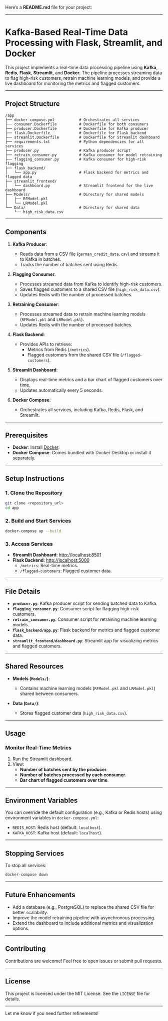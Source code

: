 Here’s a **README.md** file for your project:

---

# **Kafka-Based Real-Time Data Processing with Flask, Streamlit, and Docker**

This project implements a real-time data processing pipeline using **Kafka**, **Redis**, **Flask**, **Streamlit**, and **Docker**. The pipeline processes streaming data to flag high-risk customers, retrain machine learning models, and provide a live dashboard for monitoring the metrics and flagged customers.

---

## **Project Structure**

```
/app
├── docker-compose.yml           # Orchestrates all services
├── consumer.Dockerfile          # Dockerfile for both consumers
├── producer.Dockerfile          # Dockerfile for Kafka producer
├── flask.Dockerfile             # Dockerfile for Flask backend
├── streamlit.Dockerfile         # Dockerfile for Streamlit dashboard
├── requirements.txt             # Python dependencies for all services
├── producer.py                  # Kafka producer script
├── retrain_consumer.py          # Kafka consumer for model retraining
├── flagging_consumer.py         # Kafka consumer for high-risk flagging
├── flask_backend/
│   └── app.py                   # Flask backend for metrics and flagged data
├── streamlit_frontend/
│   └── dashboard.py             # Streamlit frontend for the live dashboard
├── Models/                      # Directory for shared models
│   ├── RFModel.pkl
│   └── LRModel.pkl
└── Data/                        # Directory for shared data
    └── high_risk_data.csv
```

---

## **Components**

1. **Kafka Producer**:
   - Reads data from a CSV file (`german_credit_data.csv`) and streams it to Kafka in batches.
   - Tracks the number of batches sent using Redis.

2. **Flagging Consumer**:
   - Processes streamed data from Kafka to identify high-risk customers.
   - Saves flagged customers to a shared CSV file (`high_risk_data.csv`).
   - Updates Redis with the number of processed batches.

3. **Retraining Consumer**:
   - Processes streamed data to retrain machine learning models (`RFModel.pkl` and `LRModel.pkl`).
   - Updates Redis with the number of processed batches.

4. **Flask Backend**:
   - Provides APIs to retrieve:
     - Metrics from Redis (`/metrics`).
     - Flagged customers from the shared CSV file (`/flagged-customers`).

5. **Streamlit Dashboard**:
   - Displays real-time metrics and a bar chart of flagged customers over time.
   - Updates automatically every 5 seconds.

6. **Docker Compose**:
   - Orchestrates all services, including Kafka, Redis, Flask, and Streamlit.

---

## **Prerequisites**

- **Docker**: Install [Docker](https://www.docker.com/get-started).
- **Docker Compose**: Comes bundled with Docker Desktop or install it separately.

---

## **Setup Instructions**

### 1. Clone the Repository
```bash
git clone <repository_url>
cd app
```

### 2. Build and Start Services
```bash
docker-compose up --build
```

### 3. Access Services
- **Streamlit Dashboard**: [http://localhost:8501](http://localhost:8501)
- **Flask Backend**: [http://localhost:5000](http://localhost:5000)
  - `/metrics`: Real-time metrics.
  - `/flagged-customers`: Flagged customer data.

---

## **File Details**

- **`producer.py`**: Kafka producer script for sending batched data to Kafka.
- **`flagging_consumer.py`**: Consumer script for flagging high-risk customers.
- **`retrain_consumer.py`**: Consumer script for retraining machine learning models.
- **`flask_backend/app.py`**: Flask backend for metrics and flagged customer data.
- **`streamlit_frontend/dashboard.py`**: Streamlit app for visualizing metrics and flagged customers.

---

## **Shared Resources**

- **Models (`Models/`)**:
  - Contains machine learning models (`RFModel.pkl` and `LRModel.pkl`) shared between consumers.

- **Data (`Data/`)**:
  - Stores flagged customer data (`high_risk_data.csv`).

---

## **Usage**

### Monitor Real-Time Metrics
1. Run the Streamlit dashboard.
2. View:
   - **Number of batches sent by the producer**.
   - **Number of batches processed by each consumer**.
   - **Bar chart of flagged customers over time**.

---

## **Environment Variables**

You can override the default configuration (e.g., Kafka or Redis hosts) using environment variables in `docker-compose.yml`:

- `REDIS_HOST`: Redis host (default: `localhost`).
- `KAFKA_HOST`: Kafka host (default: `localhost`).

---

## **Stopping Services**

To stop all services:
```bash
docker-compose down
```

---

## **Future Enhancements**

- Add a database (e.g., PostgreSQL) to replace the shared CSV file for better scalability.
- Improve the model retraining pipeline with asynchronous processing.
- Extend the dashboard to include additional metrics and visualization options.

---

## **Contributing**

Contributions are welcome! Feel free to open issues or submit pull requests.

---

## **License**

This project is licensed under the MIT License. See the `LICENSE` file for details.

--- 

Let me know if you need further refinements!